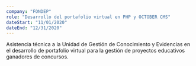 ```yaml
---
company: "FONDEP"
role: "Desarrollo del portafolio virtual en PHP y OCTOBER CMS"
dateStart: "11/01/2020"
dateEnd: "12/31/2020"
---
```


Asistencia técnica a la Unidad de Gestión de Conocimiento y Evidencias en el desarrollo de portafolio virtual para la
gestión de proyectos educativos ganadores de concursos.